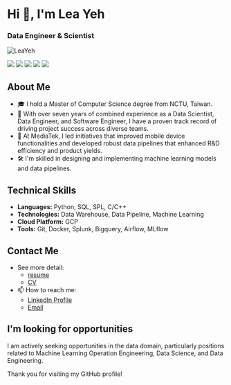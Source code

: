 # Hi 👋, I'm Lea Yeh
### Data Engineer & Scientist

![LeaYeh](https://komarev.com/ghpvc/?username=LeaYeh&color=brightgreen&style=flat)

![](https://github-profile-summary-cards.vercel.app/api/cards/profile-details?username=LeaYeh&theme=github)
![](https://github-profile-summary-cards.vercel.app/api/cards/repos-per-language?username=LeaYeh&theme=github)
![](https://github-profile-summary-cards.vercel.app/api/cards/most-commit-language?username=LeaYeh&theme=github)
![](https://github-profile-summary-cards.vercel.app/api/cards/stats?username=LeaYeh&theme=github)
![](https://github-profile-summary-cards.vercel.app/api/cards/productive-time?username=LeaYeh&theme=github)

## About Me
- 🎓 I hold a Master of Computer Science degree from NCTU, Taiwan.
- 💼 With over seven years of combined experience as a Data Scientist, Data Engineer, and Software Engineer, I have a proven track record of driving project success across diverse teams.
- 🌟 At MediaTek, I led initiatives that improved mobile device functionalities and developed robust data pipelines that enhanced R&D efficiency and product yields.
- 🛠️ I'm skilled in designing and implementing machine learning models and data pipelines.

## Technical Skills
- **Languages:** Python, SQL, SPL, C/C++
- **Technologies:** Data Warehouse, Data Pipeline, Machine Learning
- **Cloud Platform:** GCP
- **Tools:** Git, Docker, Splunk, Bigquery, Airflow, MLflow


## Contact Me
- See more detail:
  - [resume](https://www.canva.com/design/DAGDPnlNmwg/B7jRHt7zizxllfvqhtqtog/view?utm_content=DAGDPnlNmwg&utm_campaign=designshare&utm_medium=link&utm_source=viewer)
  - [CV](https://registry.jsonresume.org/LeaYeh)
- 📫 How to reach me:
  - [LinkedIn Profile](https://www.linkedin.com/in/lea-yeh-60296b74/)
  - [Email](lea.yeh.ml@gmail.com)

## I'm looking for opportunities
I am actively seeking opportunities in the data domain, particularly positions related to Machine Learning Operation Engineering, Data Science, and Data Engineering.

Thank you for visiting my GitHub profile!
